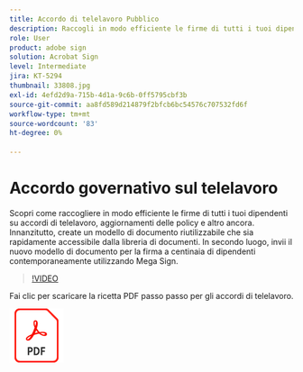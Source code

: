 ```yaml
---
title: Accordo di telelavoro Pubblico
description: Raccogli in modo efficiente le firme di tutti i tuoi dipendenti su accordi di telelavoro, aggiornamenti delle policy e altro ancora
role: User
product: adobe sign
solution: Acrobat Sign
level: Intermediate
jira: KT-5294
thumbnail: 33808.jpg
exl-id: 4efd2d9a-715b-4d1a-9c6b-0ff5795cbf3b
source-git-commit: aa8fd589d214879f2bfcb6bc54576c707532fd6f
workflow-type: tm+mt
source-wordcount: '83'
ht-degree: 0%

---
```


# Accordo governativo sul telelavoro

Scopri come raccogliere in modo efficiente le firme di tutti i tuoi dipendenti su accordi di telelavoro, aggiornamenti delle policy e altro ancora. Innanzitutto, create un modello di documento riutilizzabile che sia rapidamente accessibile dalla libreria di documenti. In secondo luogo, invii il nuovo modello di documento per la firma a centinaia di dipendenti contemporaneamente utilizzando Mega Sign.

>[!VIDEO](https://video.tv.adobe.com/v/33808?quality=12&learn=on&hidetitle=true)

Fai clic per scaricare la ricetta PDF passo passo per gli accordi di telelavoro.

[![Scarica la PDF Recipe](../assets/acrobat_PDF_96.png)](../assets/UseCaseRecipe-EN-UsingMegaSign.pdf)
